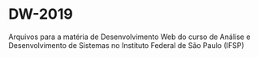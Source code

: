 # DW-2019
Arquivos para a matéria de Desenvolvimento Web do curso de Análise e Desenvolvimento de Sistemas no Instituto Federal de São Paulo (IFSP)
